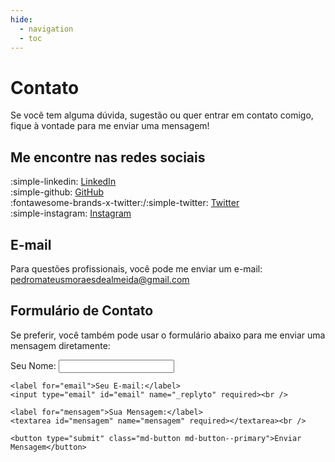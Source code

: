 ```yaml
---
hide:
  - navigation
  - toc
---
```


# Contato

Se você tem alguma dúvida, sugestão ou quer entrar em contato comigo, fique à vontade para me enviar uma mensagem!

## Me encontre nas redes sociais

:simple-linkedin: [LinkedIn](https://www.linkedin.com/in/pedro-mateus-almeida-br)<br />
:simple-github: [GitHub](https://github.com/pedromateusalmeida)<br />
:fontawesome-brands-x-twitter:/:simple-twitter: [Twitter](https://twitter.com/AmeidaMateus)<br />
:simple-instagram: [Instagram](https://www.instagram.com/pedro_mateus_almeida/)<br />


## E-mail

Para questões profissionais, você pode me enviar um e-mail: pedromateusmoraesdealmeida@gmail.com

## Formulário de Contato

Se preferir, você também pode usar o formulário abaixo para me enviar uma mensagem diretamente:

<form action="https://formspree.io/f/xgegowlb" method="POST">
    <label for="nome">Seu Nome:</label>
    <input type="text" id="nome" name="nome" required><br />

    <label for="email">Seu E-mail:</label>
    <input type="email" id="email" name="_replyto" required><br />

    <label for="mensagem">Sua Mensagem:</label>
    <textarea id="mensagem" name="mensagem" required></textarea><br />

    <button type="submit" class="md-button md-button--primary">Enviar Mensagem</button>
</form>


